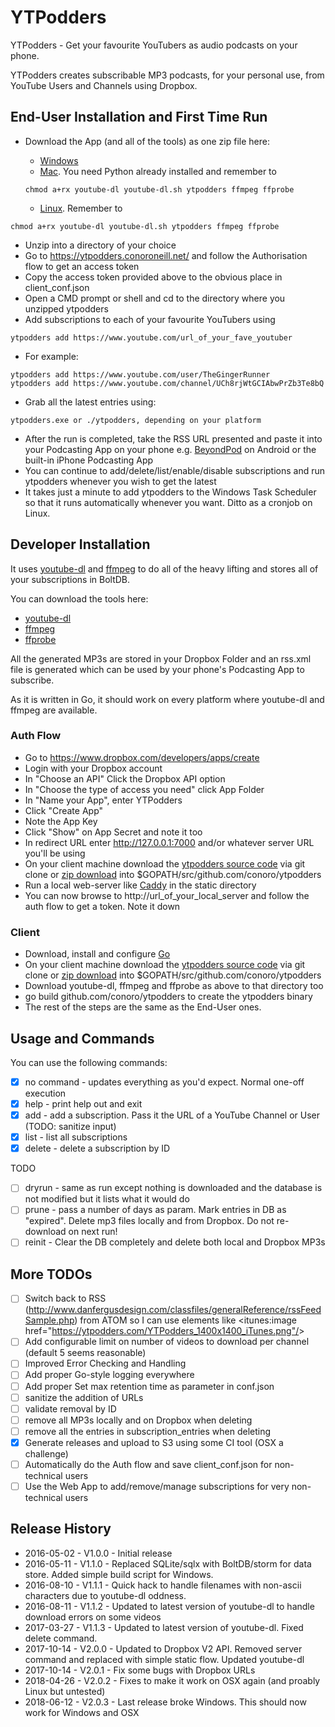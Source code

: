 # YTPodders

YTPodders - Get your favourite YouTubers as audio podcasts on your phone.

YTPodders creates subscribable MP3 podcasts, for your personal use, from YouTube Users and Channels using Dropbox.

## End-User Installation and First Time Run

* Download the App (and all of the tools) as one zip file here:

  * [Windows](http://ytpodders.s3.amazonaws.com/dist/zips/ytpodders_windows_v2.0.3.zip)
  * [Mac](http://ytpodders.s3.amazonaws.com/dist/zips/ytpodders_mac_v2.0.3.zip). You need Python already installed and remember to

  ```
  chmod a+rx youtube-dl youtube-dl.sh ytpodders ffmpeg ffprobe
  ```

  * [Linux](http://ytpodders.s3.amazonaws.com/dist/zips/ytpodders_linux_v2.0.3.zip). Remember to

```
chmod a+rx youtube-dl youtube-dl.sh ytpodders ffmpeg ffprobe
```

* Unzip into a directory of your choice
* Go to https://ytpodders.conoroneill.net/ and follow the Authorisation flow to get an access token
* Copy the access token provided above to the obvious place in client_conf.json
* Open a CMD prompt or shell and cd to the directory where you unzipped ytpodders
* Add subscriptions to each of your favourite YouTubers using

```
ytpodders add https://www.youtube.com/url_of_your_fave_youtuber
```

* For example:

```
ytpodders add https://www.youtube.com/user/TheGingerRunner
ytpodders add https://www.youtube.com/channel/UCh8rjWtGCIAbwPrZb3Te8bQ
```

* Grab all the latest entries using:

```
ytpodders.exe or ./ytpodders, depending on your platform
```

* After the run is completed, take the RSS URL presented and paste it into your Podcasting App on your phone e.g. [BeyondPod](http://www.beyondpod.mobi/android/index.htm) on Android or the built-in iPhone Podcasting App
* You can continue to add/delete/list/enable/disable subscriptions and run ytpodders whenever you wish to get the latest
* It takes just a minute to add ytpodders to the Windows Task Scheduler so that it runs automatically whenever you want. Ditto as a cronjob on Linux.

## Developer Installation

It uses [youtube-dl](https://rg3.github.io/youtube-dl/) and [ffmpeg](https://www.ffmpeg.org/) to do all of the heavy lifting and stores all of your subscriptions in BoltDB.

You can download the tools here:

* [youtube-dl](https://rg3.github.io/youtube-dl/)
* [ffmpeg](https://www.ffmpeg.org/download.html)
* [ffprobe](https://www.ffmpeg.org/download.html)

All the generated MP3s are stored in your Dropbox Folder and an rss.xml file is generated which can be used by your phone's Podcasting App to subscribe.

As it is written in Go, it should work on every platform where youtube-dl and ffmpeg are available.

### Auth Flow

* Go to https://www.dropbox.com/developers/apps/create
* Login with your Dropbox account
* In "Choose an API" Click the Dropbox API option
* In "Choose the type of access you need" click App Folder
* In "Name your App", enter YTPodders
* Click "Create App"
* Note the App Key
* Click "Show" on App Secret and note it too
* In redirect URL enter http://127.0.0.1:7000 and/or whatever server URL you'll be using
* On your client machine download the [ytpodders source code](https://github.com/conoro/ytpodders) via git clone or [zip download](https://github.com/conoro/ytpodders/archive/master.zip) into $GOPATH/src/github.com/conoro/ytpodders
* Run a local web-server like [Caddy](https://caddyserver.com/) in the static directory
* You can now browse to http://url_of_your_local_server and follow the auth flow to get a token. Note it down

### Client

* Download, install and configure [Go](http://www.golang.org/)
* On your client machine download the [ytpodders source code](https://github.com/conoro/ytpodders) via git clone or [zip download](https://github.com/conoro/ytpodders/archive/master.zip) into $GOPATH/src/github.com/conoro/ytpodders
* Download youtube-dl, ffmpeg and ffprobe as above to that directory too
* go build github.com/conoro/ytpodders to create the ytpodders binary
* The rest of the steps are the same as the End-User ones.

## Usage and Commands

You can use the following commands:

* [x] no command - updates everything as you'd expect. Normal one-off execution
* [x] help - print help out and exit
* [x] add - add a subscription. Pass it the URL of a YouTube Channel or User (TODO: sanitize input)
* [x] list - list all subscriptions
* [x] delete - delete a subscription by ID

TODO

* [ ] dryrun - same as run except nothing is downloaded and the database is not modified but it lists what it would do
* [ ] prune - pass a number of days as param. Mark entries in DB as "expired". Delete mp3 files locally and from Dropbox. Do not re-download on next run!
* [ ] reinit - Clear the DB completely and delete both local and Dropbox MP3s

## More TODOs

* [ ] Switch back to RSS (http://www.danfergusdesign.com/classfiles/generalReference/rssFeedSample.php) from ATOM so I can use elements like &lt;itunes:image href="https://ytpodders.com/YTPodders_1400x1400_iTunes.png"/&gt;
* [ ] Add configurable limit on number of videos to download per channel (default 5 seems reasonable)
* [ ] Improved Error Checking and Handling
* [ ] Add proper Go-style logging everywhere
* [ ] Add proper Set max retention time as parameter in conf.json
* [ ] sanitize the addition of URLs
* [ ] validate removal by ID
* [ ] remove all MP3s locally and on Dropbox when deleting
* [ ] remove all the entries in subscription_entries when deleting
* [x] Generate releases and upload to S3 using some CI tool (OSX a challenge)
* [ ] Automatically do the Auth flow and save client_conf.json for non-technical users
* [ ] Use the Web App to add/remove/manage subscriptions for very non-technical users

## Release History

* 2016-05-02 - V1.0.0 - Initial release
* 2016-05-11 - V1.1.0 - Replaced SQLite/sqlx with BoltDB/storm for data store. Added simple build script for Windows.
* 2016-08-10 - V1.1.1 - Quick hack to handle filenames with non-ascii characters due to youtube-dl oddness.
* 2016-08-11 - V1.1.2 - Updated to latest version of youtube-dl to handle download errors on some videos
* 2017-03-27 - V1.1.3 - Updated to latest version of youtube-dl. Fixed delete command.
* 2017-10-14 - V2.0.0 - Updated to Dropbox V2 API. Removed server command and replaced with simple static flow. Updated youtube-dl
* 2017-10-14 - V2.0.1 - Fix some bugs with Dropbox URLs
* 2018-04-26 - V2.0.2 - Fixes to make it work on OSX again (and proably Linux but untested)
* 2018-06-12 - V2.0.3 - Last release broke Windows. This should now work for Windows and OSX
